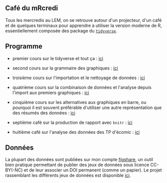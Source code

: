 ## Café du mRcredi

Tous les mercredis au LEM, on se retrouve autour d'un projecteur, d'un café et
de quelques terminaux pour apprendre à utiliser la version moderne de R,
essentiellement composée des package du [`tidyverse`](http://tidyverse.org/).

## Programme

- premier cours sur le tidyverse et tout ça :
[ici](/cafe-du-mRcredi/01-session-chauffe.html)

- second cours sur la grammaire des graphiques :
[ici](/cafe-du-mRcredi/02-premiers-graphiques.html)

- troisième cours sur l'importation et le nettoyage de données :
[ici](/cafe-du-mRcredi/03-data-import-and-clean.html)

- quatrième cours sur la combinaison de données et l'analyse depuis l'import aux
premiers graphiques : [ici](/cafe-du-mRcredi/04-recapitulatif.html)

- cinquième cours sur les alternatives aux graphiques en barre, ou pourquoi il
  est souvent préférable d'utiliser une autre représentation que des résumés des
  données : [ici](/cafe-du-mRcredi/05-fin-des-barplots.html)

- septième café sur la production de rapport avec `knitr` :
  [ici](/cafe-du-mRcredi/07-gc-content.html)

- huitième café sur l'analyse des données des TP d'écomic :
  [ici](/cafe-du-mRcredi/08-ecomic.html)

## Données

La plupart des données sont publiées sur mon compte
[figshare](https://figshare.com/), un outil bien pratique permettant de publier
des jeux de données sous licence CC-BY(-NC) et de leur associer un DOI permanent
(comme un papier). Le projet rassemblant les différents jeux de données est
disponible [ici](https://figshare.com/projects/cafe_du_mRcredi/18280).
